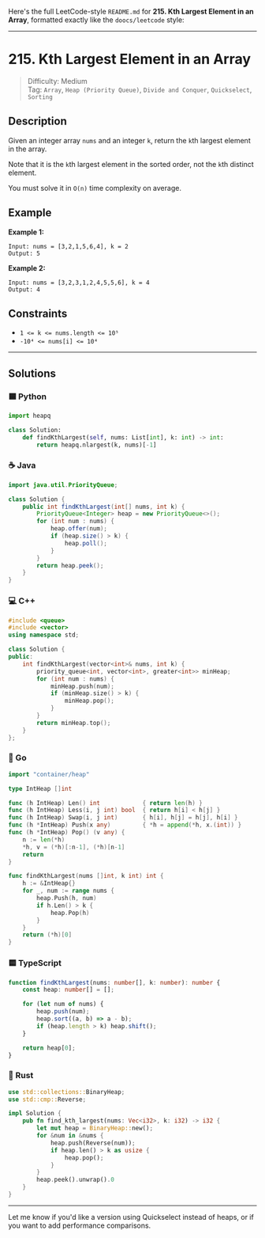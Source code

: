 Here's the full LeetCode-style `README.md` for **215. Kth Largest Element in an Array**, formatted exactly like the `doocs/leetcode` style:

---

# 215. Kth Largest Element in an Array

> Difficulty: Medium  
> Tag: `Array`, `Heap (Priority Queue)`, `Divide and Conquer`, `Quickselect`, `Sorting`

## Description

Given an integer array `nums` and an integer `k`, return the `k`th largest element in the array.

Note that it is the `k`th largest element in the sorted order, not the `k`th distinct element.

You must solve it in `O(n)` time complexity on average.

## Example

**Example 1:**

```
Input: nums = [3,2,1,5,6,4], k = 2
Output: 5
```

**Example 2:**

```
Input: nums = [3,2,3,1,2,4,5,5,6], k = 4
Output: 4
```

## Constraints

- `1 <= k <= nums.length <= 10⁵`
- `-10⁴ <= nums[i] <= 10⁴`

---

## Solutions

### 🟦 Python

```python
import heapq

class Solution:
    def findKthLargest(self, nums: List[int], k: int) -> int:
        return heapq.nlargest(k, nums)[-1]
```

### ☕ Java

```java
import java.util.PriorityQueue;

class Solution {
    public int findKthLargest(int[] nums, int k) {
        PriorityQueue<Integer> heap = new PriorityQueue<>();
        for (int num : nums) {
            heap.offer(num);
            if (heap.size() > k) {
                heap.poll();
            }
        }
        return heap.peek();
    }
}
```

### 💻 C++

```cpp
#include <queue>
#include <vector>
using namespace std;

class Solution {
public:
    int findKthLargest(vector<int>& nums, int k) {
        priority_queue<int, vector<int>, greater<int>> minHeap;
        for (int num : nums) {
            minHeap.push(num);
            if (minHeap.size() > k) {
                minHeap.pop();
            }
        }
        return minHeap.top();
    }
};
```

### 🐹 Go

```go
import "container/heap"

type IntHeap []int

func (h IntHeap) Len() int            { return len(h) }
func (h IntHeap) Less(i, j int) bool  { return h[i] < h[j] }
func (h IntHeap) Swap(i, j int)       { h[i], h[j] = h[j], h[i] }
func (h *IntHeap) Push(x any)         { *h = append(*h, x.(int)) }
func (h *IntHeap) Pop() (v any) {
	n := len(*h)
	*h, v = (*h)[:n-1], (*h)[n-1]
	return
}

func findKthLargest(nums []int, k int) int {
	h := &IntHeap{}
	for _, num := range nums {
		heap.Push(h, num)
		if h.Len() > k {
			heap.Pop(h)
		}
	}
	return (*h)[0]
}
```

### 🟨 TypeScript

```ts
function findKthLargest(nums: number[], k: number): number {
    const heap: number[] = [];

    for (let num of nums) {
        heap.push(num);
        heap.sort((a, b) => a - b);
        if (heap.length > k) heap.shift();
    }

    return heap[0];
}
```

### 🦀 Rust

```rust
use std::collections::BinaryHeap;
use std::cmp::Reverse;

impl Solution {
    pub fn find_kth_largest(nums: Vec<i32>, k: i32) -> i32 {
        let mut heap = BinaryHeap::new();
        for &num in &nums {
            heap.push(Reverse(num));
            if heap.len() > k as usize {
                heap.pop();
            }
        }
        heap.peek().unwrap().0
    }
}
```

---

Let me know if you'd like a version using Quickselect instead of heaps, or if you want to add performance comparisons.